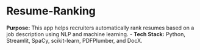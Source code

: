 # Resume-Ranking
**Purpose:** This app helps recruiters automatically rank resumes based on a job description using NLP and machine learning.         - **Tech Stack:** Python, Streamlit, SpaCy, scikit-learn, PDFPlumber, and DocX.
